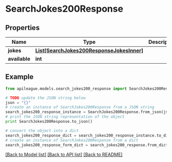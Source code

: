 # SearchJokes200Response


## Properties

Name | Type | Description | Notes
------------ | ------------- | ------------- | -------------
**jokes** | [**List[SearchJokes200ResponseJokesInner]**](SearchJokes200ResponseJokesInner.md) |  | [optional] 
**available** | **int** |  | [optional] 

## Example

```python
from apileague.models.search_jokes200_response import SearchJokes200Response

# TODO update the JSON string below
json = "{}"
# create an instance of SearchJokes200Response from a JSON string
search_jokes200_response_instance = SearchJokes200Response.from_json(json)
# print the JSON string representation of the object
print SearchJokes200Response.to_json()

# convert the object into a dict
search_jokes200_response_dict = search_jokes200_response_instance.to_dict()
# create an instance of SearchJokes200Response from a dict
search_jokes200_response_form_dict = search_jokes200_response.from_dict(search_jokes200_response_dict)
```
[[Back to Model list]](../README.md#documentation-for-models) [[Back to API list]](../README.md#documentation-for-api-endpoints) [[Back to README]](../README.md)


